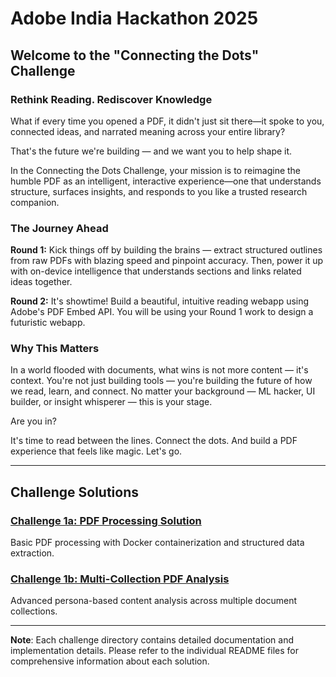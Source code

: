 # Adobe India Hackathon 2025

## Welcome to the "Connecting the Dots" Challenge

### Rethink Reading. Rediscover Knowledge

What if every time you opened a PDF, it didn't just sit there—it spoke to you, connected ideas, and narrated meaning across your entire library?

That's the future we're building — and we want you to help shape it.

In the Connecting the Dots Challenge, your mission is to reimagine the humble PDF as an intelligent, interactive experience—one that understands structure, surfaces insights, and responds to you like a trusted research companion.

### The Journey Ahead

**Round 1:**
Kick things off by building the brains — extract structured outlines from raw PDFs with blazing speed and pinpoint accuracy. Then, power it up with on-device intelligence that understands sections and links related ideas together.

**Round 2:**
It's showtime! Build a beautiful, intuitive reading webapp using Adobe's PDF Embed API. You will be using your Round 1 work to design a futuristic webapp.

### Why This Matters

In a world flooded with documents, what wins is not more content — it's context. You're not just building tools — you're building the future of how we read, learn, and connect. No matter your background — ML hacker, UI builder, or insight whisperer — this is your stage.

Are you in?

It's time to read between the lines. Connect the dots. And build a PDF experience that feels like magic. Let's go.

---

## Challenge Solutions

### [Challenge 1a: PDF Processing Solution](./Round1_a/README.md)
Basic PDF processing with Docker containerization and structured data extraction.

### [Challenge 1b: Multi-Collection PDF Analysis](./Round1_b/README.md)
Advanced persona-based content analysis across multiple document collections.

---

**Note**: Each challenge directory contains detailed documentation and implementation details. Please refer to the individual README files for comprehensive information about each solution. 